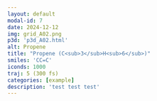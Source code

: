 ```yaml
---
layout: default
modal-id: 7
date: 2024-12-12
img: grid_A02.png
p3d: 'p3d_A02.html'
alt: Propene
title: "Propene (C<sub>3</sub>H<sub>6</sub>)"
smiles: 'CC=C'
iconds: 1000
traj: 5 (300 fs)
categories: [example]
description: 'test test test'
---
```

